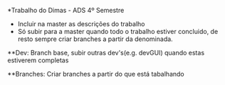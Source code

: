 *Trabalho do Dimas - ADS 4º Semestre

* Incluir na master as descrições do trabalho
* Só subir para a master quando todo o trabalho estiver concluido, de resto sempre criar branches a partir da denominada.

**Dev:
Branch base, subir outras dev's(e.g. devGUI) quando estas estiverem completas

**Branches:
Criar branches a partir do que está tabalhando
